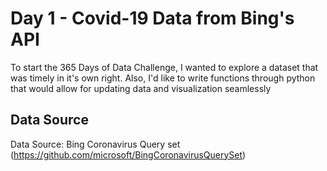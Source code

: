 # Day 1 - Covid-19 Data from Bing's API

To start the 365 Days of Data Challenge, I wanted to explore a dataset that was timely in it's own right. 
Also, I'd like to write functions through python that would allow for updating data and visualization seamlessly

## Data Source
Data Source: Bing Coronavirus Query set (https://github.com/microsoft/BingCoronavirusQuerySet)

